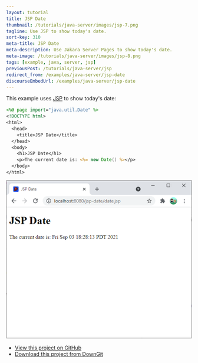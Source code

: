 ```yaml
---
layout: tutorial
title: JSP Date
thumbnail: /tutorials/java-server/images/jsp-7.png
tagline: Use JSP to show today's date.
sort-key: 310
meta-title: JSP Date
meta-description: Use Jakara Server Pages to show today's date.
meta-image: /tutorials/java-server/images/jsp-8.png
tags: [example, java, server, jsp]
previousPost: /tutorials/java-server/jsp
redirect_from: /examples/java-server/jsp-date
discourseEmbedUrl: /examples/java-server/jsp-date
---
```


This example uses [JSP](/tutorials/java-server/jsp) to show today's date:

```jsp
<%@ page import="java.util.Date" %>
<!DOCTYPE html>
<html>
  <head>
    <title>JSP Date</title>
  </head>
  <body>
    <h1>JSP Date</h1>
    <p>The current date is: <%= new Date() %></p>
  </body>
</html>
```

![date webpage](/tutorials/java-server/images/jsp-1.png)

- [View this project on GitHub](https://github.com/KevinWorkman/HappyCoding/tree/gh-pages/examples/java-server/java-server-example-projects/jsp-date)
- [Download this project from DownGit](https://downgit.github.io/#/home?url=https://github.com/KevinWorkman/HappyCoding/tree/gh-pages/examples/java-server/java-server-example-projects/jsp-date)
